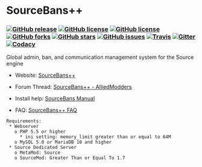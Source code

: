 ﻿SourceBans++ 
============
### [![GitHub release](https://img.shields.io/github/release/Sarabveer/SourceBans-Fork.svg?style=flat-square)](https://github.com/Sarabveer/SourceBans-Fork/releases/tag/1.5.4) [![GitHub license](https://img.shields.io/badge/license-GPLv3-blue.svg?style=flat-square)](https://raw.githubusercontent.com/Sarabveer/SourceBans-Fork/v1.x/SOURCEMOD-LICENSE.txt) [![GitHub license](https://img.shields.io/badge/license-CC_BY--NC--SA_3.0-blue.svg?style=flat-square)](https://creativecommons.org/licenses/by-nc-sa/3.0/) [![GitHub forks](https://img.shields.io/github/forks/Sarabveer/SourceBans-Fork.svg?style=flat-square)](https://github.com/Sarabveer/SourceBans-Fork/network) [![GitHub stars](https://img.shields.io/github/stars/Sarabveer/SourceBans-Fork.svg?style=flat-square)](https://github.com/Sarabveer/SourceBans-Fork/stargazers) [![GitHub issues](https://img.shields.io/github/issues/Sarabveer/SourceBans-Fork.svg?style=flat-square)](https://github.com/Sarabveer/SourceBans-Fork/issues) [![Travis](https://img.shields.io/travis/Sarabveer/SourceBans-Fork.svg?style=flat-square)](https://travis-ci.org/Sarabveer/SourceBans-Fork) [![Gitter](https://img.shields.io/gitter/room/Sarabveer/SourceBans-Fork.svg?style=flat-square)](https://gitter.im/Sarabveer/SourceBans-Fork) [![Codacy](https://img.shields.io/codacy/a167e0b3727447cea49d441fc6dac5a9.svg?style=flat-square)](https://www.codacy.com/app/sarabveer/SourceBans-Fork)

Global admin, ban, and communication management system for the Source engine

- Website: [SourceBans++](https://sarabveer.github.io/SourceBans-Fork/)

- Forum Thread: [SourceBans++ - AlliedModders](https://forums.alliedmods.net/showthread.php?p=2303384)

- Install help: [SourceBans Manual](http://www.sourcebans.net/manual)

- FAQ: [SourceBans++ FAQ](https://sarabveer.github.io/SourceBans-Fork/faq/)

```
Requirements:
 * Webserver
   o PHP 5.5 or higher
     * ini setting: memory_limit greater than or equal to 64M
   o MySQL 5.0 or MariaDB 10 and higher
 * Source Dedicated Server
   o MetaMod: Source
   o SourceMod: Greater Than or Equal To 1.7
```